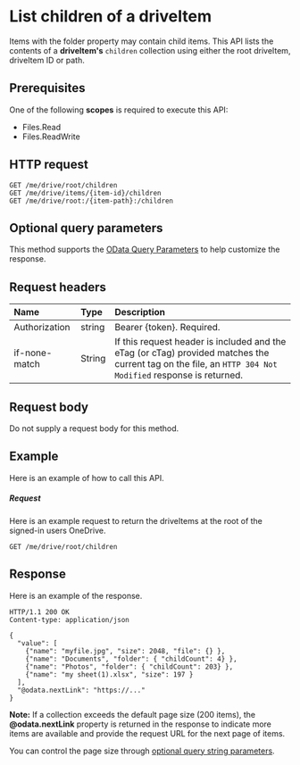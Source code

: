 # List children of a driveItem

Items with the folder property may contain child items. This API
lists the contents of a **driveItem's** `children` collection using either the
root driveItem, driveItem ID or path.

## Prerequisites
One of the following **scopes** is required to execute this API:

  * Files.Read
  * Files.ReadWrite

## HTTP request
```http
GET /me/drive/root/children
GET /me/drive/items/{item-id}/children
GET /me/drive/root:/{item-path}:/children
```

## Optional query parameters
This method supports the [OData Query
Parameters](http://graph.microsoft.io/docs/overview/query_parameters) to help
customize the response.

## Request headers

| Name          | Type   | Description                                                                                                                                              |
|:--------------|:-------|:---------------------------------------------------------------------------------------------------------------------------------------------------------|
| Authorization | string | Bearer {token}. Required.                                                                                                                                |
| if-none-match | String | If this request header is included and the eTag (or cTag) provided matches the current tag on the file, an `HTTP 304 Not Modified` response is returned. |

## Request body
Do not supply a request body for this method.

## Example
Here is an example of how to call this API.

##### Request
Here is an example request to return the driveItems at the root of the signed-in
users OneDrive.

<!-- {
  "blockType": "request",
  "name": "get_children"
}-->
```http
GET /me/drive/root/children
```

## Response

Here is an example of the response.
<!-- {
  "blockType": "response",
  "truncated": true,
  "@odata.type": "microsoft.graph.driveItem",
  "isCollection": true
} -->
```http
HTTP/1.1 200 OK
Content-type: application/json

{
  "value": [
    {"name": "myfile.jpg", "size": 2048, "file": {} },
    {"name": "Documents", "folder": { "childCount": 4} },
    {"name": "Photos", "folder": { "childCount": 203} },
    {"name": "my sheet(1).xlsx", "size": 197 }
  ],
  "@odata.nextLink": "https://..."
}
```

**Note:** If a collection exceeds the default page size (200 items), the
**@odata.nextLink** property is returned in the response to indicate more
items are available and provide the request URL for the next page of items.

You can control the page size through [optional query string parameters](https://dev.onedrive.com/odata/optional-query-parameters.htm).

<!-- uuid: 8fcb5dbc-d5aa-4681-8e31-b001d5168d79
2015-10-25 14:57:30 UTC -->
<!-- {
  "type": "#page.annotation",
  "description": "List the children of an item.",
  "keywords": "list,children,collection",
  "section": "documentation",
  "tocPath": "OneDrive/DriveItem/List children"
} -->


<!-- {
  "type": "#page.annotation",
  "description": "Retrieve a list of item objects.",
  "tocPath": "/v1.0 reference/Users/drive/List children",
  "apiVersion": "v1.0",
  "section": "documentation",
  "canonicalURL": ""
} -->
